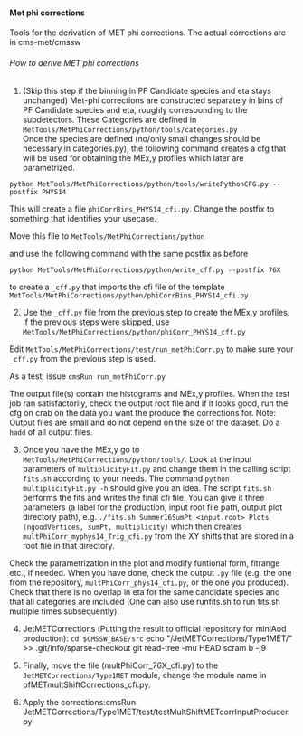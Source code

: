 
#### Met phi corrections
  Tools for the derivation of MET phi corrections. The actual corrections are in cms-met/cmssw
  
###### How to derive MET phi corrections

1. (Skip this step if the binning in PF Candidate species and eta stays unchanged)
  Met-phi corrections are constructed separately in bins of PF Candidate species and eta,
  roughly corresponding to the subdetectors.
  These Categories are defined in `MetTools/MetPhiCorrections/python/tools/categories.py`  
Once the species are defined (no/only small changes should be necessary in categories.py),
  the following command creates a cfg that will be used for obtaining the MEx,y profiles which later are parametrized.

  `python MetTools/MetPhiCorrections/python/tools/writePythonCFG.py --postfix PHYS14`  

  This will create a file `phiCorrBins_PHYS14_cfi.py`. Change the postfix to something that identifies your usecase.  

  Move this file to `MetTools/MetPhiCorrections/python`

  and use the following command with the same postfix as before
 
  `python MetTools/MetPhiCorrections/python/write_cff.py --postfix 76X`
 
  to create a `_cff.py` that imports the cfi file of the template `MetTools/MetPhiCorrections/python/phiCorrBins_PHYS14_cfi.py`
  
2. Use the `_cff.py` file from the previous step to create the MEx,y profiles.
  If the previous steps were skipped, use `MetTools/MetPhiCorrections/python/phiCorr_PHYS14_cff.py` 

  Edit `MetTools/MetPhiCorrections/test/run_metPhiCorr.py` to make sure your `_cff.py` from the previous step is used.

  As a test, issue `cmsRun run_metPhiCorr.py`

  The output file(s) contain the histograms and MEx,y profiles.
  When the test job ran satisfactorily, check the output root file and if it looks good, run the cfg on crab on the data you want the produce the corrections for.
  Note: Output files are small and do not depend on the size of the dataset.
  Do a `hadd` of all output files.

3. Once you have the MEx,y go to `MetTools/MetPhiCorrections/python/tools/`.
  Look at the input parameters of `multiplicityFit.py` and change them in the calling script `fits.sh` according to your needs.
  The command `python multiplicityFit.py -h` should give you an idea.
  The script `fits.sh` performs the fits and writes the final cfi file.
  You can give it three parameters (a label for the production, input root file path, output plot directory path),
    e.g. `./fits.sh Summer16SumPt <input.root> Plots (ngoodVertices, sumPt, multiplicity)` which then creates `multPhiCorr_myphys14_Trig_cfi.py` from the XY shifts that are stored in a root file in that directory.

  Check the parametrization in the plot and modify funtional form, fitrange etc., if needed.
  When you have done, check the output `.py` file (e.g. the one from the repository, `multPhiCorr_phys14_cfi.py`, or the one you produced).
  Check that there is no overlap in eta for the same candidate species and that all categories are included (One can also use runfits.sh to run fits.sh multiple times subsequently).

4. JetMETCorrections (Putting the result to official repository for miniAod production):
  `cd $CMSSW_BASE/src`
  echo "/JetMETCorrections/Type1MET/" >> .git/info/sparse-checkout
  git read-tree -mu HEAD
  scram b -j9

5. Finally, move the file (multPhiCorr_76X_cfi.py) to the `JetMETCorrections/Type1MET` module, change the module name in pfMETmultShiftCorrections_cfi.py.

6. Apply the corrections:cmsRun JetMETCorrections/Type1MET/test/testMultShiftMETcorrInputProducer.py
